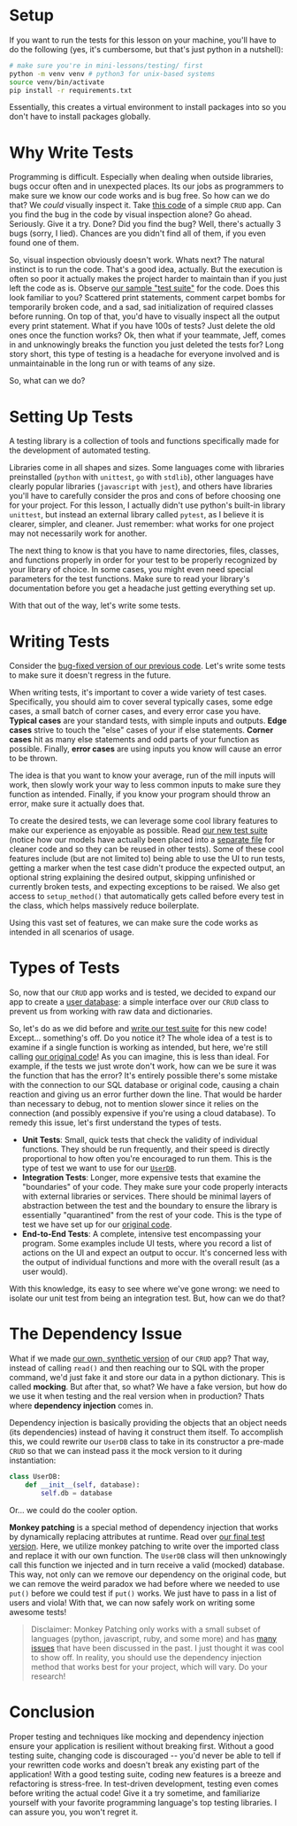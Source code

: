 # Setup

If you want to run the tests for this lesson on your machine, you'll have to do the following (yes, it's cumbersome, but that's just python in a nutshell):

```bash
# make sure you're in mini-lessons/testing/ first
python -m venv venv # python3 for unix-based systems
source venv/bin/activate
pip install -r requirements.txt
```

Essentially, this creates a virtual environment to install packages into so you don't have to install packages globally.

# Why Write Tests

Programming is difficult. Especially when dealing when outside libraries, bugs occur often and in unexpected places. Its our jobs as programmers to make sure we know our code works and is bug free. So how can we do that? We _could_ visually inspect it. Take [this code](src/v0.py) of a simple `CRUD` app. Can you find the bug in the code by visual inspection alone? Go ahead. Seriously. Give it a try. Done? Did you find the bug? Well, there's actually 3 bugs (sorry, I lied). Chances are you didn't find all of them, if you even found one of them.

So, visual inspection obviously doesn't work. Whats next? The natural instinct is to run the code. That's a good idea, actually. But the execution is often so poor it actually makes the project harder to maintain than if you just left the code as is. Observe [our sample "test suite"](tests/v0_test.py) for the code. Does this look familiar to you? Scattered print statements, comment carpet bombs for temporarily broken code, and a sad, sad initialization of required classes before running. On top of that, you'd have to visually inspect all the output every print statement. What if you have 100s of tests? Just delete the old ones once the function works? Ok, then what if your teammate, Jeff, comes in and unknowingly breaks the function you just deleted the tests for? Long story short, this type of testing is a headache for everyone involved and is unmaintainable in the long run or with teams of any size.

So, what can we do?

# Setting Up Tests

A testing library is a collection of tools and functions specifically made for the development of automated testing.

Libraries come in all shapes and sizes. Some languages come with libraries preinstalled (`python` with `unittest`, `go` with `stdlib`), other languages have clearly popular libraries (`javascript` with `jest`), and others have libraries you'll have to carefully consider the pros and cons of before choosing one for your project. For this lesson, I actually didn't use python's built-in library `unittest`, but instead an external library called `pytest`, as I believe it is clearer, simpler, and cleaner. Just remember: what works for one project may not necessarily work for another.

The next thing to know is that you have to name directories, files, classes, and functions properly in order for your test to be properly recognized by your library of choice. In some cases, you might even need special parameters for the test functions. Make sure to read your library's documentation before you get a headache just getting everything set up.

With that out of the way, let's write some tests.

# Writing Tests

Consider the [bug-fixed version of our previous code](src/v1.py). Let's write some tests to make sure it doesn't regress in the future.

When writing tests, it's important to cover a wide variety of test cases. Specifically, you should aim to cover several typically cases, some edge cases, a small batch of corner cases, and every error case you have. **Typical cases** are your standard tests, with simple inputs and outputs. **Edge cases** strive to touch the "else" cases of your if else statements. **Corner cases** hit as many else statements and odd parts of your function as possible. Finally, **error cases** are using inputs you know will cause an error to be thrown.

The idea is that you want to know your average, run of the mill inputs will work, then slowly work your way to less common inputs to make sure they function as intended. Finally, if you know your program should throw an error, make sure it actually does that.

To create the desired tests, we can leverage some cool library features to make our experience as enjoyable as possible. Read [our new test suite](tests/v1_test.py) (notice how our models have actually been placed into a [separate file](tests/v1_models.py) for cleaner code and so they can be reused in other tests). Some of these cool features include (but are not limited to) being able to use the UI to run tests, getting a marker when the test case didn't produce the expected output, an optional string explaining the desired output, skipping unfinished or currently broken tests, and expecting exceptions to be raised. We also get access to `setup_method()` that automatically gets called before every test in the class, which helps massively reduce boilerplate.

Using this vast set of features, we can make sure the code works as intended in all scenarios of usage.

# Types of Tests

So, now that our `CRUD` app works and is tested, we decided to expand our app to create a [user database](src/v2.py): a simple interface over our `CRUD` class to prevent us from working with raw data and dictionaries.

So, let's do as we did before and [write our test suite](tests/v2_test.py) for this new code! Except... something's off. Do you notice it? The whole idea of a test is to examine if a single function is working as intended, but here, we're still calling [our original code](src/v1.py)! As you can imagine, this is less than ideal. For example, if the tests we just wrote don't work, how can we be sure it was the function that has the error? It's entirely possible there's some mistake with the connection to our SQL database or original code, causing a chain reaction and giving us an error further down the line. That would be harder than necessary to debug, not to mention slower since it relies on the connection (and possibly expensive if you're using a cloud database). To remedy this issue, let's first understand the types of tests.

-   **Unit Tests**: Small, quick tests that check the validity of individual functions. They should be run frequently, and their speed is directly proportional to how often you're encouraged to run them. This is the type of test we want to use for our [`UserDB`](src/v2.py).
-   **Integration Tests**: Longer, more expensive tests that examine the "boundaries" of your code. They make sure your code properly interacts with external libraries or services. There should be minimal layers of abstraction between the test and the boundary to ensure the library is essentially "quarantined" from the rest of your code. This is the type of test we have set up for our [original code](src/v1.py).
-   **End-to-End Tests**: A complete, intensive test encompassing your program. Some examples include UI tests, where you record a list of actions on the UI and expect an output to occur. It's concerned less with the output of individual functions and more with the overall result (as a user would).

With this knowledge, its easy to see where we've gone wrong: we need to isolate our unit test from being an integration test. But, how can we do that?

# The Dependency Issue

What if we made [our own, synthetic version](src/v3.py) of our `CRUD` app? That way, instead of calling `read()` and then reaching our to SQL with the proper command, we'd just fake it and store our data in a python dictionary. This is called **mocking**. But after that, so what? We have a fake version, but how do we use it when testing and the real version when in production? Thats where **dependency injection** comes in.

Dependency injection is basically providing the objects that an object needs (its dependencies) instead of having it construct them itself. To accomplish this, we could rewrite our `UserDB` class to take in its constructor a pre-made `CRUD` so that we can instead pass it the mock version to it during instantiation:

```python
class UserDB:
    def __init__(self, database):
        self.db = database
```

Or... we could do the cooler option.

**Monkey patching** is a special method of dependency injection that works by dynamically replacing attributes at runtime. Read over [our final test version](tests/v3_test.py). Here, we utilize monkey patching to write over the imported class and replace it with our own function. The `UserDB` class will then unknowingly call this function we injected and in turn receive a valid (mocked) database. This way, not only can we remove our dependency on the original code, but we can remove the weird paradox we had before where we needed to use `put()` before we could test if `put()` works. We just have to pass in a list of users and viola! With that, we can now safely work on writing some awesome tests!

> Disclaimer: Monkey Patching only works with a small subset of languages (python, javascript, ruby, and some more) and has [many issues](https://en.wikipedia.org/wiki/Monkey_patch#Pitfalls) that have been discussed in the past. I just thought it was cool to show off. In reality, you should use the dependency injection method that works best for your project, which will vary. Do your research!

# Conclusion

Proper testing and techniques like mocking and dependency injection ensure your application is resilient without breaking first. Without a good testing suite, changing code is discouraged -- you'd never be able to tell if your rewritten code works and doesn't break any existing part of the application! With a good testing suite, coding new features is a breeze and refactoring is stress-free. In test-driven development, testing even comes before writing the actual code! Give it a try sometime, and familiarize yourself with your favorite programming language's top testing libraries. I can assure you, you won't regret it.
